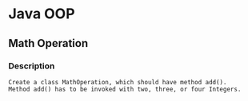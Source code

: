 # Java OOP

## Math Operation

### Description
    Create a class MathOperation, which should have method add().
    Method add() has to be invoked with two, three, or four Integers.
